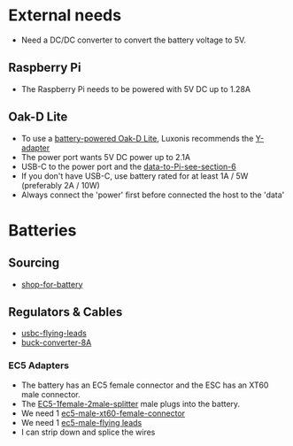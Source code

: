 # External needs
* Need a DC/DC converter to convert the battery voltage to 5V.
## Raspberry Pi
* The Raspberry Pi needs to be powered with 5V DC up to 1.28A
## Oak-D Lite
* To use a [battery-powered Oak-D Lite](https://discuss.luxonis.com/d/1767-powering-oak-d-lite), Luxonis recommends the [Y-adapter](https://docs.luxonis.com/projects/hardware/en/latest/pages/DM6010/#y-adapter)
* The power port wants 5V DC power up to 2.1A
* USB-C to the power port and the [data-to-Pi-see-section-6](https://github.com/luxonis/depthai-hardware/blob/master/DM9095_OAK-D-LITE_DepthAI_USB3C/Datasheet/OAK-D-Lite_Datasheet.pdf)
* If you don't have USB-C, use battery rated for at least 1A / 5W (preferably 2A / 10W)
* Always connect the 'power' first before connected the host to the 'data'

# Batteries
## Sourcing
* [shop-for-battery](https://rc-innovations.es/shop/category/LiPo-batteries-6s-22-2V-high-quality?category=356&search=&attrib=&attrib=)
## Regulators & Cables
* [usbc-flying-leads](https://www.reichelt.at/at/de/usb-c-stecker-auf-freie-enden-sw-20-cm-usb-c-awg22-20-p292505.html)
* [buck-converter-8A](https://www.deliversafev.com/voltage-regulator-buck-converter-8a100w-dc4540v-step-down-volt-convert-module-p-127431.htm)
### EC5 Adapters
* The battery has an EC5 female connector and the ESC has an XT60 male connector.
* The [EC5-1female-2male-splitter](https://www.monsterhopups.de/GForce-GF-1320-161-Power-V-Kabel-Parallel-Ec-5-12Awg-Silikon-Kabel-12Cm-1-St?gclid=CjwKCAjw3dCnBhBCEiwAVvLcuxVI_eGr7R65-JryHHRgU1tE2wCVMDSWu2QeOGO1yAjZ_bOgYoCPUxoCe2cQAvD_BwE)  male plugs into the battery.
* We need 1 [ec5-male-xt60-female-connector](https://www.conrad.at/de/p/reely-adapterkabel-1x-ec5-stecker-1x-xt60-buchse-10-00-cm-re-6903786-2301262.html?gclid=CjwKCAjw3dCnBhBCEiwAVvLcu7gOsc9H2f2ziTZgUW3g5ZNFy8GIwTqeJ3F62mghIVdgPsUuJR3eNhoCr5kQAvD_BwE&utm_source=google&utm_medium=organic&utm_campaign=shopping&ef_id=CjwKCAjw3dCnBhBCEiwAVvLcu7gOsc9H2f2ziTZgUW3g5ZNFy8GIwTqeJ3F62mghIVdgPsUuJR3eNhoCr5kQAvD_BwE:G:s)
* We need 1 [ec5-male-flying leads](https://hobbyking.com/en_us/ec5-male-to-4mm-banana-plug-charge-lead.html?___store=en_us)
* I can strip down and splice the wires